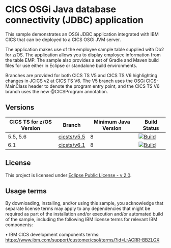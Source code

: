 # CICS OSGi Java database connectivity (JDBC) application

This sample demonstrates an OSGi JDBC application integrated with IBM CICS that can be deployed to a CICS OSGi JVM server.

The application makes use of the employee sample table supplied with Db2 for z/OS. The application allows you to display employee information from the table EMP. The sample also provides a set of Gradle and Maven build files for use either in Eclipse or standalone build environments.

Branches are provided for both CICS TS V5 and CICS TS V6 highlighting changes in JCICS v2 at CICS TS V6. The V5 branch uses the OSGi CICS-MainClass header to denote the program entry point, and the CICS TS V6 branch uses the new @CICSProgram annotation.

## Versions
| CICS TS for z/OS Version | Branch                                 | Minimum Java Version | Build Status |
|--------------------------|----------------------------------------|----------------------|--------------|
| 5.5, 5.6                 | [cicsts/v5.5](/../../tree/cicsts/v5.5) | 8                    | [![Build](https://github.com/cicsdev/cics-java-osgi-jdbc/actions/workflows/java.yml/badge.svg?branch=cicsts%2Fv5.5)](https://github.com/cicsdev/cics-java-osgi-jdbc/actions/workflows/java.yml) |
| 6.1                      | [cicsts/v6.1](/../../tree/cicsts/v6.1) | 8                    | [![Build](https://github.com/cicsdev/cics-java-osgi-jdbc/actions/workflows/java.yml/badge.svg?branch=cicsts%2Fv6.1)](https://github.com/cicsdev/cics-java-osgi-jdbc/actions/workflows/java.yml) |

## License
This project is licensed under [Eclipse Public License - v 2.0](LICENSE).

## Usage terms
By downloading, installing, and/or using this sample, you acknowledge that separate license terms may apply to any dependencies that might be required as part of the installation and/or execution and/or automated build of the sample, including the following IBM license terms for relevant IBM components:

• IBM CICS development components terms: https://www.ibm.com/support/customer/csol/terms/?id=L-ACRR-BBZLGX